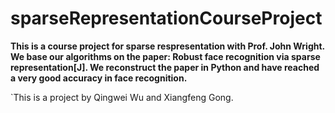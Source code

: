 # sparseRepresentationCourseProject


**This is a course project for sparse respresentation with Prof. John Wright. We base our algorithms on the paper: Robust face recognition via sparse representation[J]. We reconstruct the paper in Python and have reached a very good accuracy in face recognition.**



`This is a project by Qingwei Wu and Xiangfeng Gong.


